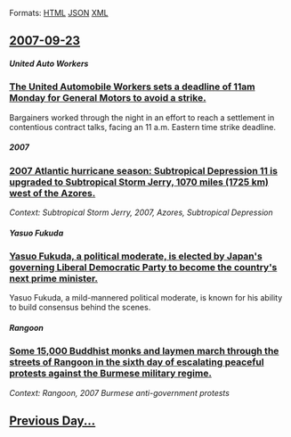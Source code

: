 
Formats: [HTML](2007/09/23/index.html)  [JSON](2007/09/23/index.json)  [XML](2007/09/23/index.xml)  

## [2007-09-23](/news/2007/09/23/index.md)

##### United Auto Workers
### [ The United Automobile Workers sets a deadline of 11am Monday for General Motors to avoid a strike. ](/news/2007/09/23/the-united-automobile-workers-sets-a-deadline-of-11am-monday-for-general-motors-to-avoid-a-strike.md)
Bargainers worked through the night in an effort to reach a settlement in contentious contract talks, facing an 11 a.m. Eastern time strike deadline.

##### 2007
### [ 2007 Atlantic hurricane season: Subtropical Depression 11 is upgraded to Subtropical Storm Jerry, 1070 miles (1725 km) west of the Azores. ](/news/2007/09/23/2007-atlantic-hurricane-season-subtropical-depression-11-is-upgraded-to-subtropical-storm-jerry-1070-miles-1725-km-west-of-the-azores.md)
_Context: Subtropical Storm Jerry, 2007, Azores, Subtropical Depression_

##### Yasuo Fukuda
### [ Yasuo Fukuda, a political moderate, is elected by Japan's governing Liberal Democratic Party to become the country's next prime minister. ](/news/2007/09/23/yasuo-fukuda-a-political-moderate-is-elected-by-japanas-governing-liberal-democratic-party-to-become-the-countryas-next-prime-ministe.md)
Yasuo Fukuda, a mild-mannered political moderate, is known for his ability to build consensus behind the scenes.

##### Rangoon
### [ Some 15,000 Buddhist monks and laymen march through the streets of Rangoon in the sixth day of escalating peaceful protests against the Burmese military regime. ](/news/2007/09/23/some-15-000-buddhist-monks-and-laymen-march-through-the-streets-of-rangoon-in-the-sixth-day-of-escalating-peaceful-protests-against-the-bur.md)
_Context: Rangoon, 2007 Burmese anti-government protests_

## [Previous Day...](/news/2007/09/22/index.md)

